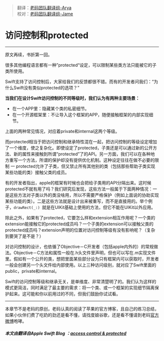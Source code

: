 > 翻译：[老码团队翻译组-Arya](http://weibo.com/littlekok/)  
> 校对：[老码团队翻译组-Jame](http://weibo.com/u/5241713117)

# 访问控制和protected
-----------------


原文再续，书折第一回。

很多其他编程语言都有一种”protected“设定，可以限制某些类方法只能被它的子类所使用。

Swift支持了访问控制后，大家给我们的反馈都很不错。而有的开发者问我们：“为什么Swift没有类似protected的选项？” 



**当我们在设计Swift访问控制的不同等级时，我们认为有两种主要场景：**

* 在一个APP里：隐藏某个类的私密细节。
* 在一个开源框架里：不让导入这个框架的APP，随便接触框架的内部实现细节。

上面的两种常见情况，对应着private和internal这两个等级。

而protected相当于把访问控制和继承特性混在一起，把访问控制的等级设定增加了一个维度，使之复杂化。即使设定了protected，子类还是可以通过新的公开方法、新的属性来接触到所谓“protected”了的API。另一方面，我们可以在各种地方重写一个方法，所谓的保护却没有提供优化机制。这种设定往往在做不必要的限制  一 protected允许了子类，但又禁止所有其他别的类（包括那些帮助子类实现某些功能的类）接触父类的成员。

有的开发者指出，apple的框架有时候也会把给子类用的API分隔出来。这时候protected不就有用了吗？我们研究后发现，这些方法一般属于下面两种情况：一是这些方法对子类以外的类没啥用，所以不需要严格保护（例如上面说的协助实现某些功能的类）。二是这些方法就是设计出来被重写，而不是直接用的。举个例子，`drawRect(_:) `就是在UIKit基础上使用的方法，但它不能在UIKit以外应用。

除此之外，如果有了protected，它要怎么样和extension相互作用呢？一个类的extension能接触它的protected成员吗？一个子类的extension可以接触父类的protected成员吗？extension声明的位置对访问控制等级有没有影响呢？（复杂到要哭了是不是？）

对访问控制的设计，也依循了Objective－C开发者（包括apple内外的）的常规做法。Objective－C方法和属性一般在.h头文件里声明，但也可以写在.m实现文件里。假如有一个公开的类，想把里面某些部分设为只有框架内可以获取时，开发者一般会创建另一个头文件给内部使用。以上三种访问级别，就对应了Swift里面的public，private和internal。

Swift的访问控制等级和继承无关，是单维度、非常清楚明了的。我们认为这样的模式更简洁，同时满足了最主要的需求：将一个类、或一个框架的实现细节隔离保护起来。这可能和你以前用过的不同，但我们鼓励你试试看。

-----------------
本章节不是老码的原创，老码认真的阅读了苹果的官方博客，且自己的练习总结，如果小伙伴们费了吃奶的劲还是看不懂，请找度娘谷歌，还是看不懂请到老码[官方微博](http://weibo.com/u/5241713117)咆哮。  

##### 本文由翻译自Apple Swift Blog ：[access control & protected](原文地址：https://developer.apple.com/swift/blog/)





